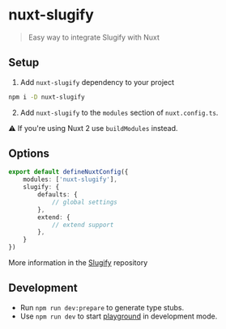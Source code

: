 # nuxt-slugify

> Easy way to integrate Slugify with Nuxt

## Setup

1. Add `nuxt-slugify` dependency to your project

```bash
npm i -D nuxt-slugify
```

2. Add `nuxt-slugify` to the `modules` section of `nuxt.config.ts`.

:warning: If you're using Nuxt 2 use `buildModules` instead.

## Options

```typescript
export default defineNuxtConfig({
    modules: ['nuxt-slugify'],
    slugify: {
        defaults: {
            // global settings
        },
        extend: {
            // extend support
        },
    }
})
```

More information in the [Slugify](https://github.com/simov/slugify#readme) repository

## Development

- Run `npm run dev:prepare` to generate type stubs.
- Use `npm run dev` to start [playground](./playground) in development mode.
